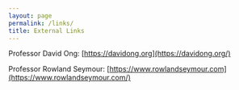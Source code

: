 ```yaml
---
layout: page
permalink: /links/
title: External Links
---
```


Professor David Ong: [https://davidong.org](https://davidong.org/)

Professor Rowland Seymour: [https://www.rowlandseymour.com](https://www.rowlandseymour.com/)
